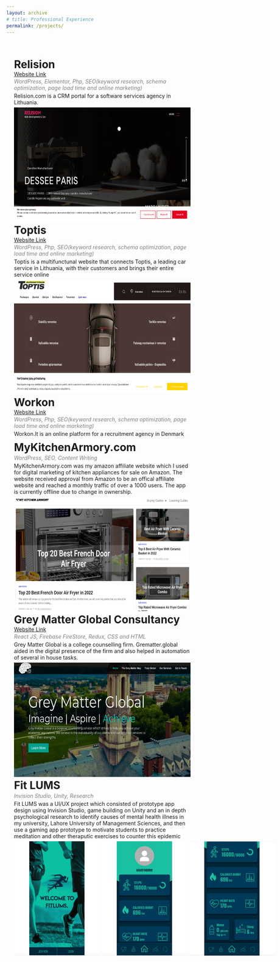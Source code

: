 ```yaml
---
layout: archive
# title: Professional Experience
permalink: /projects/
---
```


<style>
    .page-content {
        margin: 20px;
        display: flex;
        flex-direction: column;
    }
</style>

<div class="page-content">
    <h1 style="margin-bottom: 0px;">Relision</h1>
    <a href="https://relision.com/">Website Link</a>
    <p style="margin-bottom: 2px; margin-top: 2px; color: grey;"><em>WordPress, Elementor, Php, SEO(keyword research, schema optimization, page load time and online marketing)</em></p>
    <p style="margin-bottom: 5px; margin-top: 2px;" >Relision.com is a CRM portal for a software services agency in Lithuania.</p>
    <img src='/images/relision.png' width='500' height='300'>
    <h1 style="margin-bottom: 0px; margin-top: 5px;">Toptis</h1>
    <a href="https://toptis.lt/">Website Link</a>
    <p style="margin-bottom: 2px; margin-top: 2px; color: grey;"><em>WordPress, Php, SEO(keyword research, schema optimization, page load time and online marketing)</em></p> 
    <p style="margin-bottom: 5px; margin-top: 2px;">Toptis is a multifunctunal website that connects Toptis, a leading car service in Lithuania, with their customers and brings their entire service online</p>
    <img src='/images/toptis.png' width='500' height='300'>
    <h1 style="margin-bottom: 0px; margin-top: 5px;">Workon</h1>
    <a href="https://workon.lt/">Website Link</a>
    <p style="margin-bottom: 2px; margin-top: 2px; color: grey;"><em>WordPress, Php, SEO(keyword research, schema optimization, page load time and online marketing)</em></p> 
    <p style="margin-bottom: 5px; margin-top: 2px;">Workon.lt is an online platform for a recruitment agency in Denmark</p>
    <h1 style="margin-bottom: 0px; margin-top: 5px;">MyKitchenArmory.com</h1>
    <p style="margin-bottom: 2px; margin-top: 2px; color: grey;"><em>WordPress, SEO, Content Writing</em></p> 
    <p style="margin-bottom: 5px; margin-top: 2px;">MyKitchenArmory.com was my amazon affiliate website which I used for digital marketing of kitchen appliances for sale on Amazon. The website received approval from Amazon to be an offical affiliate website and reached a monthly traffic of over a 1000 users. The app is currently offline due to change in ownership.</p>
    <img src='/images/mka.png' width='500' height='300'>
    <h1 style="margin-bottom: 0px; margin-top: 5px;">Grey Matter Global Consultancy</h1>
    <a href="https://greymatter.global/">Website Link</a>
    <p style="margin-bottom: 2px; margin-top: 2px; color: grey;"><em>React JS, Firebase FireStore, Redux, CSS and HTML</em></p> 
    <p style="margin-bottom: 5px; margin-top: 2px;">Grey Matter Global is a college counselling firm. Grematter.global aided in the digital presence of the firm and also helped in automation of several in house tasks.</p>
    <img src='/images/grey-matter-global.png' width='500' height='300'>
    <h1 style="margin-bottom: 0px; margin-top: 5px;">Fit LUMS</h1>
    <p style="margin-bottom: 2px; margin-top: 2px; color: grey;"><em>Invision Studio, Unity, Research</em></p> 
    <p style="margin-bottom: 5px; margin-top: 2px;"> Fit LUMS was a UI/UX project which consisted of prototype app design using Invision Studio, game building on Unity and an in depth psychological research to identify causes of mental health illness in my university, Lahore University of Management Sciences, and then use a gaming app prototype to motivate students to practice meditation and other theraputic exercises to counter this epidemic</p>
    <div style="display: flex; gap: 5px;">
        <img src='/images/hci3.jpeg' width='500' height='300'>
        <img src='/images/hci2.jpeg' width='500' height='300'>
        <img src='/images/hci1.jpeg' width='500' height='300'>
    </div>
</div>
